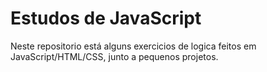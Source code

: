 # Estudos de JavaScript
Neste repositorio está alguns exercicios de logica feitos em JavaScript/HTML/CSS, junto a pequenos projetos.  
